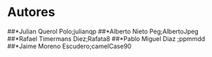 # Autores
##*Julian Querol Polo;julianqp
##*Alberto Nieto Peg;AlbertoJpeg
##*Rafael Timermans Diez;Rafata8
##*Pablo Miguel Diaz ;ppmmdd
##*Jaime Moreno Escudero;camelCase90
